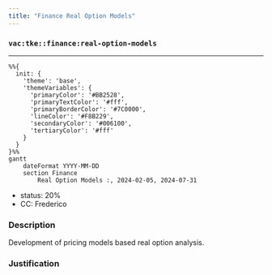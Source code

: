 ```yaml
---
title: "Finance Real Option Models"
---
```

### `vac:tke::finance:real-option-models`
---

```mermaid
%%{ 
  init: { 
    'theme': 'base', 
    'themeVariables': { 
      'primaryColor': '#BB2528', 
      'primaryTextColor': '#fff', 
      'primaryBorderColor': '#7C0000', 
      'lineColor': '#F8B229', 
      'secondaryColor': '#006100', 
      'tertiaryColor': '#fff' 
    } 
  } 
}%%
gantt
	dateFormat YYYY-MM-DD
	section Finance
		Real Option Models :, 2024-02-05, 2024-07-31
```

- status: 20%
- CC: Frederico

### Description
Development of pricing models based real option analysis.

### Justification

